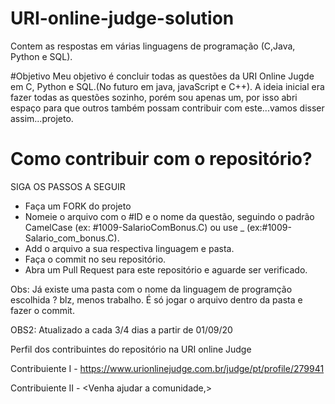 ﻿# URI-online-judge-solution
Contem as respostas em várias linguagens de programação (C,Java, Python e SQL).

#Objetivo
Meu objetivo é concluir todas as questões da URI Online Jugde em C, Python e SQL.(No futuro em java, javaScript e C++).
A ideia inicial era fazer todas as questões sozinho, porém sou apenas um, por isso abri espaço 
para que outros também possam contribuir com este...vamos disser assim...projeto.

  <h1>Como contribuir com o repositório? </h1>
  SIGA OS PASSOS A SEGUIR
  
   - Faça um FORK do projeto
   - Nomeie o arquivo com o #ID e o nome da questão, seguindo o padrão CamelCase (ex: #1009-SalarioComBonus.C) ou use _ (ex:#1009-Salario_com_bonus.C).
   - Add o arquivo a sua respectiva linguagem e pasta.
   - Faça o commit no seu repositório.
   - Abra um Pull Request para este repositório e aguarde ser verificado.

Obs: Já existe uma pasta com o nome da linguagem de programção escolhida ? blz, menos trabalho.
É só jogar o arquivo dentro da pasta e fazer o commit.

OBS2: Atualizado a cada 3/4 dias a partir de 01/09/20

Perfil dos contribuintes do repositório na URI online Judge

Contribuiente I - https://www.urionlinejudge.com.br/judge/pt/profile/279941

Contribuiente II - <Venha ajudar a comunidade,>